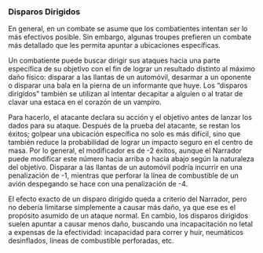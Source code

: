 ### Disparos Dirigidos

En general, en un combate se asume que los combatientes intentan ser lo más efectivos posible. Sin embargo, algunas troupes prefieren un combate más detallado que les permita apuntar a ubicaciones específicas.

Un combatiente puede buscar dirigir sus ataques hacia una parte específica de su objetivo con el fin de lograr un resultado distinto al máximo daño físico: disparar a las llantas de un automóvil, desarmar a un oponente o disparar una bala en la pierna de un informante que huye. Los “disparos dirigidos” también se utilizan al intentar decapitar a alguien o al tratar de clavar una estaca en el corazón de un vampiro.

Para hacerlo, el atacante declara su acción y el objetivo antes de lanzar los dados para su ataque. Después de la prueba del atacante, se restan los éxitos; golpear una ubicación específica no solo es más difícil, sino que también reduce la probabilidad de lograr un impacto seguro en el centro de masa. Por lo general, el modificador es de -2 éxitos, aunque el Narrador puede modificar este número hacia arriba o hacia abajo según la naturaleza del objetivo. Disparar a las llantas de un automóvil podría incurrir en una penalización de -1, mientras que perforar la línea de combustible de un avión despegando se hace con una penalización de -4.

El efecto exacto de un disparo dirigido queda a criterio del Narrador, pero no debería limitarse simplemente a causar más daño, ya que ese es el propósito asumido de un ataque normal. En cambio, los disparos dirigidos suelen apuntar a causar menos daño, buscando una incapacitación no letal a expensas de la efectividad: incapacidad para correr y huir, neumáticos desinflados, líneas de combustible perforadas, etc.